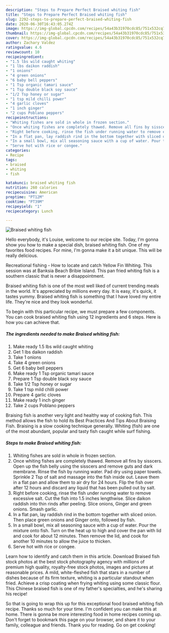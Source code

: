 ```yaml
---
description: "Steps to Prepare Perfect Braised whiting fish"
title: "Steps to Prepare Perfect Braised whiting fish"
slug: 2292-steps-to-prepare-perfect-braised-whiting-fish
date: 2020-06-30T16:43:05.274Z
image: https://img-global.cpcdn.com/recipes/54a43b31970cdc85/751x532cq70/braised-whiting-fish-recipe-main-photo.jpg
thumbnail: https://img-global.cpcdn.com/recipes/54a43b31970cdc85/751x532cq70/braised-whiting-fish-recipe-main-photo.jpg
cover: https://img-global.cpcdn.com/recipes/54a43b31970cdc85/751x532cq70/braised-whiting-fish-recipe-main-photo.jpg
author: Zachary Valdez
ratingvalue: 4.6
reviewcount: 10
recipeingredient:
- "1.5 lbs wild caught whiting"
- "1 lbs daikon raddish"
- "1 onions"
- "4 green onions"
- "6 baby bell peppers"
- "1 Tsp organic tamari sauce"
- "1 Tsp double black soy sauce"
- "1/2 Tsp honey or sugar"
- "1 tsp mild chilli power"
- "4 garlic cloves"
- "1 inch ginger"
- "2 cups Poblano peppers"
recipeinstructions:
- "Whiting fishes are sold in whole in frozen section."
- "Once whiting fishes are completely thawed. Remove all fins by sisscers. Open up the fish belly using the sisscers and remove guts and dark membrane. Rinse the fish by running water. Pad dry using paper towels. Sprinkle 2 Tsp of salt and massage into the fish inside out. Leave them in a flat pan and allow them to air dry for 24 hours. Flip the fish over after 12 hours and discard any liquid that has been pulled out by salt."
- "Right before cooking, rinse the fish under running water to remove excessive salt. Cut the fish into 1.5 inches lengthwise. Slice daikon raddish into thin rinds after peeling. Slice onions, Ginger and green onions. Smash garlic."
- "In a flat pan, lay raddish rind in the bottom together with sliced onion. Then place green onions and Ginger onto, followed by fish."
- "In a small bowl, mix all seasoning sauce with a cup of water. Pour the mixture onto fish. Turn on the heat up to high and cover the pan with lid and cook for about 12 minutes. Then remove the lid, and cook for another 10 minutes to allow the juice to thicken."
- "Serve hot with rice or congee."
categories:
- Recipe
tags:
- braised
- whiting
- fish

katakunci: braised whiting fish 
nutrition: 260 calories
recipecuisine: American
preptime: "PT12M"
cooktime: "PT39M"
recipeyield: "1"
recipecategory: Lunch

---
```



![Braised whiting fish](https://img-global.cpcdn.com/recipes/54a43b31970cdc85/751x532cq70/braised-whiting-fish-recipe-main-photo.jpg)

Hello everybody, it's Louise, welcome to our recipe site. Today, I'm gonna show you how to make a special dish, braised whiting fish. One of my favorites food recipes. For mine, I'm gonna make it a bit unique. This will be really delicious.

Recreational fishing - How to locate and catch Yellow Fin Whiting. This session was at Banksia Beach Bribie Island. This pan fried whiting fish is a southern classic that is never a disappointment.

Braised whiting fish is one of the most well liked of current trending meals in the world. It's appreciated by millions every day. It is easy, it's quick, it tastes yummy. Braised whiting fish is something that I have loved my entire life. They're nice and they look wonderful.


To begin with this particular recipe, we must prepare a few components. You can cook braised whiting fish using 12 ingredients and 6 steps. Here is how you can achieve that.

<!--inarticleads1-->

##### The ingredients needed to make Braised whiting fish:

1. Make ready 1.5 lbs wild caught whiting
1. Get 1 lbs daikon raddish
1. Take 1 onions
1. Take 4 green onions
1. Get 6 baby bell peppers
1. Make ready 1 Tsp organic tamari sauce
1. Prepare 1 Tsp double black soy sauce
1. Take 1/2 Tsp honey or sugar
1. Take 1 tsp mild chilli power
1. Prepare 4 garlic cloves
1. Make ready 1 inch ginger
1. Take 2 cups Poblano peppers


Braising fish is another very light and healthy way of cooking fish. This method allows the fish to hold its Best Practices And Tips About Braising Fish. Braising is a slow cooking technique generally. Whiting (fish) are one of the most abundant, popular and tasty fish caught while surf fishing. 

<!--inarticleads2-->

##### Steps to make Braised whiting fish:

1. Whiting fishes are sold in whole in frozen section.
1. Once whiting fishes are completely thawed. Remove all fins by sisscers. Open up the fish belly using the sisscers and remove guts and dark membrane. Rinse the fish by running water. Pad dry using paper towels. Sprinkle 2 Tsp of salt and massage into the fish inside out. Leave them in a flat pan and allow them to air dry for 24 hours. Flip the fish over after 12 hours and discard any liquid that has been pulled out by salt.
1. Right before cooking, rinse the fish under running water to remove excessive salt. Cut the fish into 1.5 inches lengthwise. Slice daikon raddish into thin rinds after peeling. Slice onions, Ginger and green onions. Smash garlic.
1. In a flat pan, lay raddish rind in the bottom together with sliced onion. Then place green onions and Ginger onto, followed by fish.
1. In a small bowl, mix all seasoning sauce with a cup of water. Pour the mixture onto fish. Turn on the heat up to high and cover the pan with lid and cook for about 12 minutes. Then remove the lid, and cook for another 10 minutes to allow the juice to thicken.
1. Serve hot with rice or congee.


Learn how to identify and catch them in this article. Download Braised fish stock photos at the best stock photography agency with millions of premium high quality, royalty-free stock photos, images and pictures at reasonable prices. A mild, white-fleshed fish that stars in a number of dishes because of its firm texture, whiting is a particular standout when fried. Achieve a crisp coating when frying whiting using some classic flour. This Chinese braised fish is one of my father&#39;s specialties, and he&#39;s sharing his recipe! 

So that is going to wrap this up for this exceptional food braised whiting fish recipe. Thanks so much for your time. I'm confident you can make this at home. There is gonna be more interesting food in home recipes coming up. Don't forget to bookmark this page on your browser, and share it to your family, colleague and friends. Thank you for reading. Go on get cooking!

